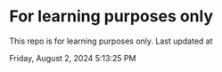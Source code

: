 # For learning purposes only
This repo is for learning purposes only.
Last updated at

Friday, August 2, 2024 5:13:25 PM

